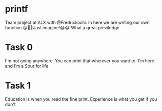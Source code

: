 # printf
Team project at ALX with @Fredrickochi. In here we are writing our own function 😲🤯🤯Just imagine!😂😂
What a great previledge
# Task 0
 I'm not going anywhere. You can print that wherever you want to. I'm here and I'm a Spur for life
# Task 1
Education is when you read the fine print. Experience is what you get if you don't
